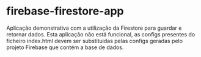 # firebase-firestore-app
Aplicação demonstrativa com a utilização da Firestore para guardar e retornar dados.
Esta aplicação não está funcional, as configs presentes do ficheiro index.html devem ser substituidas pelas configs geradas pelo projeto Firebase que contém a base de dados.
